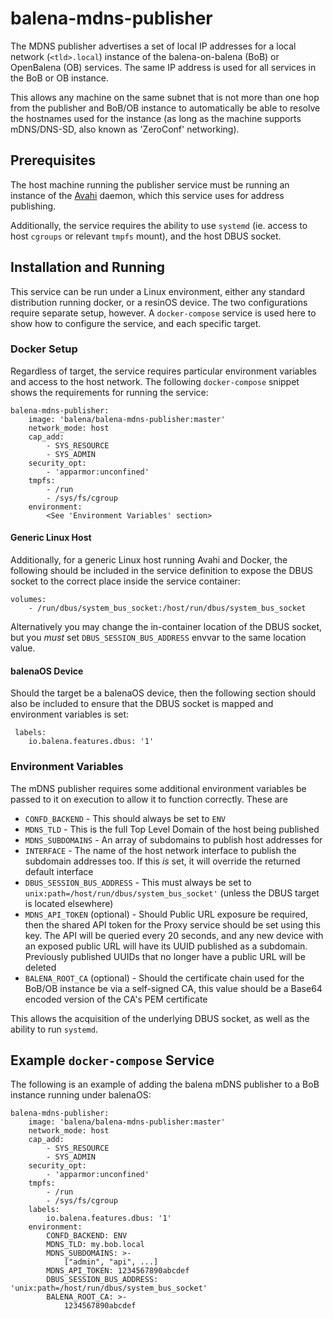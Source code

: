 # balena-mdns-publisher

The MDNS publisher advertises a set of local IP addresses for a local network
(`<tld>.local`) instance of the balena-on-balena (BoB) or OpenBalena (OB) services. The
same IP address is used for all services in the BoB or OB instance.

This allows any machine on the same subnet that is not more than one hop from the
publisher and BoB/OB instance to automatically be able to resolve the hostnames used for
the instance (as long as the machine supports mDNS/DNS-SD, also known as 'ZeroConf'
networking).


## Prerequisites

The host machine running the publisher service must be running an instance of the
[Avahi](https://www.avahi.org/) daemon, which this service uses for address publishing.

Additionally, the service requires the ability to use `systemd` (ie. access to host
`cgroups` or relevant `tmpfs` mount), and the host DBUS socket.


## Installation and Running

This service can be run under a Linux environment, either any standard distribution
running docker, or a resinOS device. The two configurations require separate setup,
however. A `docker-compose` service is used here to show how to configure the service, and
each specific target.


### Docker Setup

Regardless of target, the service requires particular environment variables and access to
the host network. The following `docker-compose` snippet shows the requirements for
running the service:

    balena-mdns-publisher:
        image: 'balena/balena-mdns-publisher:master'
        network_mode: host
        cap_add:
            - SYS_RESOURCE
            - SYS_ADMIN
        security_opt:
            - 'apparmor:unconfined'
        tmpfs:
            - /run
            - /sys/fs/cgroup
        environment:
            <See 'Environment Variables' section>


#### Generic Linux Host

Additionally, for a generic Linux host running Avahi and Docker, the following should be
included in the service definition to expose the DBUS socket to the correct place inside
the service container:

    volumes:
        - /run/dbus/system_bus_socket:/host/run/dbus/system_bus_socket

Alternatively you may change the in-container location of the DBUS socket, but you
*must* set `DBUS_SESSION_BUS_ADDRESS` envvar to the same location value.


#### balenaOS Device

Should the target be a balenaOS device, then the following section should also be included
to ensure that the DBUS socket is mapped and environment variables is set:

	 labels:
		io.balena.features.dbus: '1'


### Environment Variables

The mDNS publisher requires some additional environment variables be passed to it on
execution to allow it to function correctly. These are

* `CONFD_BACKEND` - This should always be set to `ENV`
* `MDNS_TLD` - This is the full Top Level Domain of the host being published
* `MDNS_SUBDOMAINS` - An array of subdomains to publish host addresses for
* `INTERFACE` - The name of the host network interface to publish the subdomain addresses
  too. If this *is* set, it will override the returned default interface
* `DBUS_SESSION_BUS_ADDRESS` - This must always be set to `unix:path=/host/run/dbus/system_bus_socket'`
  (unless the DBUS target is located elsewhere)
* `MDNS_API_TOKEN` (optional) - Should Public URL exposure be required, then the shared
  API token for the Proxy service should be set using this key. The API will be queried
  every 20 seconds, and any new device with an exposed public URL will have its UUID
  published as a subdomain. Previously published UUIDs that no longer have a public URL
  will be deleted
* `BALENA_ROOT_CA` (optional) - Should the certificate chain used for the BoB/OB instance
  be via a self-signed CA, this value should be a Base64 encoded version of the CA's PEM
  certificate

This allows the acquisition of the underlying DBUS socket, as well as the ability to run
`systemd`.


## Example `docker-compose` Service

The following is an example of adding the balena mDNS publisher to a BoB instance running
under balenaOS:

    balena-mdns-publisher:
        image: 'balena/balena-mdns-publisher:master'
        network_mode: host
        cap_add:
            - SYS_RESOURCE
            - SYS_ADMIN
        security_opt:
            - 'apparmor:unconfined'
        tmpfs:
            - /run
            - /sys/fs/cgroup
        labels:
            io.balena.features.dbus: '1'
        environment:
            CONFD_BACKEND: ENV
            MDNS_TLD: my.bob.local
            MDNS_SUBDOMAINS: >-
                ["admin", "api", ...]
            MDNS_API_TOKEN: 1234567890abcdef
            DBUS_SESSION_BUS_ADDRESS: 'unix:path=/host/run/dbus/system_bus_socket'
            BALENA_ROOT_CA: >-
                1234567890abcdef
